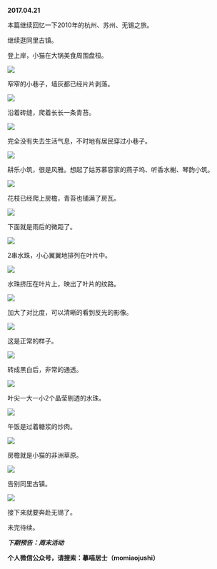 
          
            
**2017.04.21**

本篇继续回忆一下2010年的杭州、苏州、无锡之旅。

继续逛同里古镇。

登上岸，小猫在大锅美食周围盘桓。




![](//upload-images.jianshu.io/upload_images/51001-d793fb4a6f407edd.jpg)




窄窄的小巷子，墙灰都已经片片剥落。




![](//upload-images.jianshu.io/upload_images/51001-5a933d240fdc3b63.jpg)




沿着砖缝，爬着长长一条青苔。




![](//upload-images.jianshu.io/upload_images/51001-8557594c9d69e1aa.jpg)




完全没有失去生活气息，不时地有居民穿过小巷子。




![](//upload-images.jianshu.io/upload_images/51001-d434daba5c785e68.jpg)




耕乐小筑，很是风雅。想起了姑苏慕容家的燕子坞、听香水榭、琴韵小筑。




![](//upload-images.jianshu.io/upload_images/51001-c4d1432b34ba9c7b.jpg)




花枝已经爬上房檐，青苔也铺满了房瓦。




![](//upload-images.jianshu.io/upload_images/51001-5214a25a7242d677.jpg)




下面就是雨后的微距了。




![](//upload-images.jianshu.io/upload_images/51001-30e552cec8dde56d.jpg)




2串水珠，小心翼翼地排列在叶片中。




![](//upload-images.jianshu.io/upload_images/51001-4cf087ebbe66c275.jpg)




水珠挤压在叶片上，映出了叶片的纹路。




![](//upload-images.jianshu.io/upload_images/51001-e6e7d9978edd1b91.jpg)




加大了对比度，可以清晰的看到反光的影像。




![](//upload-images.jianshu.io/upload_images/51001-cc4b1426d27789e2.jpg)




这是正常的样子。




![](//upload-images.jianshu.io/upload_images/51001-f94455187fbf0edb.jpg)




转成黑白后，非常的通透。




![](//upload-images.jianshu.io/upload_images/51001-3fb3dd15f3ca6736.jpg)




叶尖一大一小2个晶莹剔透的水珠。




![](//upload-images.jianshu.io/upload_images/51001-e3e2e8741a1f3d65.jpg)




午饭是过着糖浆的炒肉。




![](//upload-images.jianshu.io/upload_images/51001-892921d43d641d36.jpg)




房檐就是小猫的非洲草原。




![](//upload-images.jianshu.io/upload_images/51001-ee3eb97d0ae046b1.jpg)




告别同里古镇。




![](//upload-images.jianshu.io/upload_images/51001-96d0923a9de72b57.jpg)




接下来就要奔赴无锡了。

未完待续。


***下期预告：周末活动***


**个人微信公众号，请搜索：摹喵居士（momiaojushi）**

          
        